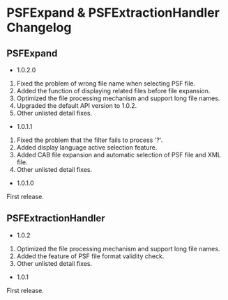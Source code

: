 # PSFExpand & PSFExtractionHandler Changelog

## PSFExpand
- 1.0.2.0

1. Fixed the problem of wrong file name when selecting PSF file.
2. Added the function of displaying related files before file expansion.
3. Optimized the file processing mechanism and support long file names.
4. Upgraded the default API version to 1.0.2.
5. Other unlisted detail fixes.

- 1.0.1.1

1. Fixed the problem that the filter fails to process '?'.
2. Added display language active selection feature.
3. Added CAB file expansion and automatic selection of PSF file and XML file.
4. Other unlisted detail fixes.


- 1.0.1.0

First release.


## PSFExtractionHandler
- 1.0.2

1. Optimized the file processing mechanism and support long file names.
2. Added the feature of PSF file format validity check.
3. Other unlisted detail fixes.

- 1.0.1

First release.
